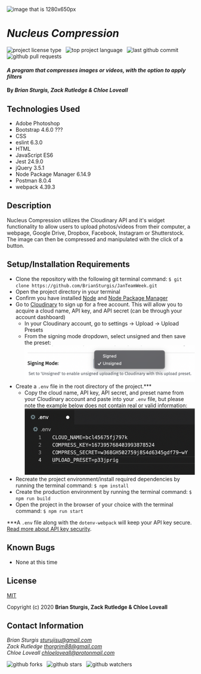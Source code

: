 ![image that is 1280x650px](image.jpg)

# _Nucleus Compression_

![project license type](https://img.shields.io/github/license/BrianSturgis/JanTeamWeek?style=flat-square) &nbsp; ![top project language](https://img.shields.io/github/languages/top/BrianSturgis/JanTeamWeek?style=flat-square) &nbsp; ![last github commit](https://img.shields.io/github/last-commit/BrianSturgis/JanTeamWeek?style=flat-square) &nbsp; ![github pull requests](https://img.shields.io/github/issues-pr/BrianSturgis/JanTeamWeek?style=flat-square)

#### _A program that compresses images or videos, with the option to apply filters_

#### By _**Brian Sturgis, Zack Rutledge & Chloe Loveall**_

## Technologies Used

* Adobe Photoshop
* Bootstrap 4.6.0 ???
* CSS
* eslint 6.3.0
* HTML
* JavaScript ES6
* Jest 24.9.0
* jQuery 3.5.1
* Node Package Manager 6.14.9
* Postman 8.0.4
* webpack 4.39.3

## Description

Nucleus Compression utilizes the Cloudinary API and it's widget functionality to allow users to upload photos/videos from their computer, a webpage, Google Drive, Dropbox, Facebook, Instagram or Shutterstock. The image can then be compressed and manipulated with the click of a button. 

## Setup/Installation Requirements

* Clone the repository with the following git terminal command: ```$ git clone https://github.com/BrianSturgis/JanTeamWeek.git```
* Open the project directory in your terminal
* Confirm you have installed [Node](https://www.learnhowtoprogram.com/intermediate-javascript/getting-started-with-javascript/installing-node-js) and [Node Package Manager](https://www.learnhowtoprogram.com/intermediate-javascript/test-driven-development-and-environments-with-javascript/building-a-manifest-file-with-npm) 
* Go to [Cloudinary](https://cloudinary.com/) to sign up for a free account. This will allow you to acquire a cloud name, API key, and API secret (can be through your account dashboard)
  * In your Cloudinary account, go to settings -> Upload -> Upload Presets
  * From the signing mode dropdown, select unsigned and then save the preset:
  ![Cloudinary Settings Example](src/assets/cloudinary-settings-example.png)
* Create a ```.env``` file in the root directory of the project.***
  * Copy the cloud name, API key, API secret, and preset name from your Cloudinary account and paste into your ```.env``` file, but please note the example below does not contain real or valid information: 
  ![.env Example](src/assets/env-example.png)
* Recreate the project environment/install required dependencies by running the terminal command: ```$ npm install```
* Create the production environment by running the terminal command: ```$ npm run build```
* Open the project in the browser of your choice with the terminal command: ```$ npm run start```

***A ```.env``` file along with the ```dotenv-webpack``` will keep your API key secure. [Read more about API key security](https://www.learnhowtoprogram.com/intermediate-javascript/asynchrony-and-apis/managing-api-keys).

## Known Bugs

* None at this time 

## License

[MIT](https://opensource.org/licenses/MIT)

Copyright (c) 2020 **Brian Sturgis, Zack Rutledge & Chloe Loveall**

## Contact Information 

_Brian Sturgis <sturujisu@gmail.com>_<br>
_Zack Rutledge <thorgrim88@gmail.com>_<br>
_Chloe Loveall <chloeloveall@protonmail.com>_<br>

![github forks](https://img.shields.io/github/forks/BrianSturgis/JanTeamWeek?label=Forks&style=social) &nbsp; ![github stars](https://img.shields.io/github/stars/BrianSturgis/JanTeamWeek?style=social) &nbsp; ![github watchers](https://img.shields.io/github/watchers/BrianSturgis/JanTeamWeek?style=social)
